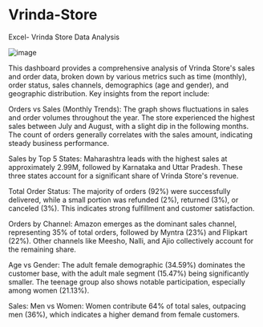 # Vrinda-Store
Excel- Vrinda Store Data Analysis

![image](https://github.com/user-attachments/assets/6484b5cf-31db-49ea-bc30-647e1d751fc2)



This dashboard provides a comprehensive analysis of Vrinda Store's sales and order data, broken down by various metrics such as time (monthly), order status, sales channels, demographics (age and gender), and geographic distribution. Key insights from the report include:

Orders vs Sales (Monthly Trends): The graph shows fluctuations in sales and order volumes throughout the year. The store experienced the highest sales between July and August, with a slight dip in the following months. The count of orders generally correlates with the sales amount, indicating steady business performance.

Sales by Top 5 States: Maharashtra leads with the highest sales at approximately 2.99M, followed by Karnataka and Uttar Pradesh. These three states account for a significant share of Vrinda Store's revenue.

Total Order Status: The majority of orders (92%) were successfully delivered, while a small portion was refunded (2%), returned (3%), or canceled (3%). This indicates strong fulfillment and customer satisfaction.

Orders by Channel: Amazon emerges as the dominant sales channel, representing 35% of total orders, followed by Myntra (23%) and Flipkart (22%). Other channels like Meesho, Nalli, and Ajio collectively account for the remaining share.

Age vs Gender: The adult female demographic (34.59%) dominates the customer base, with the adult male segment (15.47%) being significantly smaller. The teenage group also shows notable participation, especially among women (21.13%).

Sales: Men vs Women: Women contribute 64% of total sales, outpacing men (36%), which indicates a higher demand from female customers.
